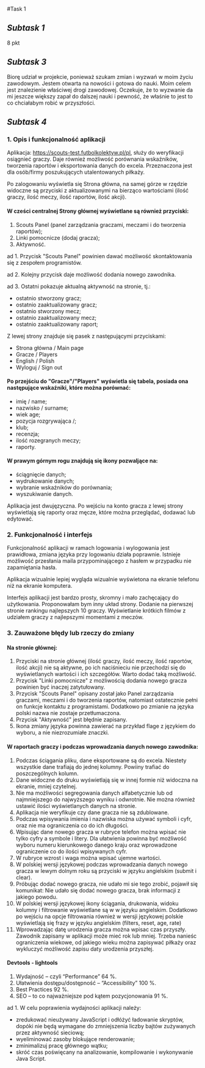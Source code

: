 #Task 1


## *Subtask 1*

8 pkt

## *Subtask 3*

Biorę udział w projekcie, ponieważ szukam zmian i wyzwań w moim życiu zawodowym. Jestem otwarta na nowości i gotowa do nauki. Moim celem jest znalezienie właściwej drogi zawodowej. Oczekuje, że to wyzwanie da mi jeszcze większy zapał do dalszej nauki i pewność, że właśnie to jest to co chciałabym robić w przyszłości.

## *Subtask 4*

### 1. Opis i funkcjonalność aplikacji

Aplikacja:  https://scouts-test.futbolkolektyw.pl/pl, służy do weryfikacji osiągnieć graczy. Daje również możliwość porównania wskaźników, tworzenia raportów 
i eksportowania danych do excela. Przeznaczona jest dla osób/firmy poszukujących utalentowanych piłkaży.

Po zalogowaniu wyświetla się Strona główna, na samej górze w rzędzie widoczne są przyciski z aktualizowanymi na bierząco wartościami (ilość graczy, ilość meczy, ilość raportów, ilość akcji).

#### W cześci centralnej Strony głównej wyświetlane są również przyciski:
1. Scouts Panel (panel zarządzania graczami, meczami i do tworzenia raportów);
2. Linki pomocnicze (dodaj gracza);
3. Aktywność.

ad 1. Przycisk "Scouts Panel" powinien dawać możliwość skontaktowania się z zespołem programistów.

ad 2. Kolejny przycisk daje możliwość dodania nowego zawodnika.

ad 3. Ostatni pokazuje aktualną aktywność na stronie, tj.:
  * ostatnio stworzony gracz;
  * ostatnio zaaktualizowany gracz;
  * ostatnio stworzony mecz;
  * ostatnio zaaktualizowany mecz;
  * ostatnio zaaktualizowany raport;

Z lewej strony znajduje się pasek z następującymi przyciskami:
* Strona główna / Main page
* Gracze / Players
* English / Polish
* Wyloguj / Sign out


#### Po przejściu do "Gracze"/"Players" wyświetla się tabela, posiada ona następujące wskaźniki, które można porównać:
  * imię / name;
  * nazwisko / surname;
  * wiek age;
  * pozycja rozgrywająca /;
  * klub;
  * recenzja;
  * ilość rozegranych meczy;
  * raporty.


#### W prawym górnym rogu znajdują się ikony pozwaljące na:
  * ściągnięcie danych;
  * wydrukowanie danych;
  * wybranie wskaźników do porównania;
  * wyszukiwanie danych.
  
Aplikacja jest dwujęzyczna.
Po wejściu na konto gracza z lewej strony wyświetlają się raporty oraz męcze, które można przeglądać, dodawać lub edytować.

### 2. Funkcjonalność i interfejs

Funkcjonalność aplikacji w ramach logowania i wylogowania jest prawidłowa, zmiana języka przy logowaniu działa poprawnie. Istnieje możliwość przesłania maila przypominającego z hasłem w przypadku nie zapamiętania hasła.

Aplikacja wizualnie lepiej wygląda wizualnie wyświetona na ekranie telefonu niż na ekranie komputera.

Interfejs aplikacji jest bardzo prosty, skromny i mało zachęcający do użytkowania. Proponowałam bym inny układ strony. Dodanie na pierwszej stronie rankingu najlepszych 10 graczy. Wyświetlanie krótkich filmów z udziałem graczy z najlepszymi momentami z meczów. 

### 3. Zauważone błędy lub rzeczy do zmiany

#### Na stronie głównej:
1. Przyciski na stronie głównej (ilość graczy, ilość meczy, ilość raportów, ilość akcji) nie są aktywne, po ich naciśnieciu nie przechodzi się do wyświetlanych wartości i ich szczegółów. Warto dodać taką możliwość.
2. Przycisk "Linki pomocnicze" z możliwością dodania nowego gracza powinien być inaczej zatytułowany.
3. Przycisk "Scouts Panel" opisany został jako Panel zarządzania graczami, meczami i do tworzenia raportów, natomiast ostatecznie pełni on funkcje kontaktu z programistami. Dodatkowo po zmianie na języka polski nazwa nie zostaje przetłumaczona.
4. Przycisk "Aktywność" jest błędnie zapisany.
5. Ikona zmiany  języka powinna zawierać na przykład flage z językiem do wyboru, a nie niezrozumiałe znaczki.

####  W raportach graczy i podczas wprowadzania danych nowego zawodnika:
1. Podczas ściągania pliku, dane eksportowane są do excela. Niestety wszystkie dane trafiają do jednej kolumny. Powiiny trafiać do poszczególnych kolumn. 
2. Dane widoczne do druku wyświetlają się w innej formie niż widoczna na ekranie, mniej czytelnej.
3. Nie ma możliwości segregowania danych alfabetycznie lub od najmniejszego do najwyższego wyniku i odwrotnie. Nie można również ustawić ilości wyświetlanych danych na stronie.
4. Aplikacja nie weryfikuje czy dane gracza nie są zdublowane.
5. Podczas wpisywania imienia i nazwiska można używać symboli i cyfr, oraz nie ma ograniczenia co do ich długości.
6. Wpisując dane nowego gracza w rubryce telefon można wpisać nie tylko cyfry a symbole i litery. Dla ułatwienia powinna być możliwość wyboru numeru kierunkowego danego kraju oraz wprowadzone ograniczenie co do ilości wpisywanych cyfr.
7. W rubryce wzrost i waga można wpisać ujemne wartości.
8. W polskiej wersji językowej podczas wprowadzania danych nowego gracza w lewym dolnym roku są przyciski w języku angielskim (submit i clear).
9. Próbując dodać nowego gracza, nie udało mi sie tego zrobić, pojawił się komunikat: Nie udało się dodać nowego gracza, brak informacji z jakiego powodu.
10. W polskiej wersji językowej ikony ściągania, drukowania, widoku kolumny i filtrowanie wyświetlane są w w języku angielskim. Dodatkowo po wejściu na opcje filtrowania również w wersji językowej polskie wyświetlają się frazy w języku angielskim (filters, reset, age, rate)
11. Wprowadzając datę urodzenia gracza można wpisac czas przyszły. Zawodnik zapisany w aplikacji może mieć rok lub mniej. Trzeba nanieśc ograniczenia wiekowe, od jakiego wieku można zapisywać piłkaży oraz wykluczyć możliwość zapisu daty urodzenia przyszłej. 


#### Devtools - lightools

1. Wydajność – czyli “Performance” 64 %.
2. Ułatwienia dostępu/dostępność – “Accessibility”  100 %.
3. Best Practices 92 %.
4. SEO – to co najważniejsze pod kątem pozycjonowania 91 %.

ad 1.  W celu poprawienia wydajności aplikacji należy:
* zredukować nieużywany JavaScript i odłóżyć ładowanie skryptów, dopóki nie będą wymagane do zmniejszenia liczby bajtów zużywanych przez aktywność sieciową;
* wyeliminować zasoby blokujące renderowanie;
* zminimalizuj pracę głównego wątku;
* skróć czas poświęcany na analizowanie, kompilowanie i wykonywanie Java Script.



